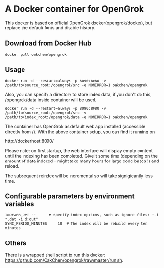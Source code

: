 # A Docker container for OpenGrok

This docker is based on official OpenGrok docker(opengrok/docker), but replace the default fonts and disable history.

## Download from Docker Hub

    docker pull oakchen/opengrok

## Usage

    docker run -d --restart=always -p 8090:8080 -v /path/to/source_root:/opengrok/src -e NOMIRROR=1 oakchen/opengrok

Also, you can specify a directory to store index data, if you don't do this, /opengrok/data inside container will be used.

    docker run -d --restart=always -p 8090:8080 -v /path/to/source_root:/opengrok/src -v /path/to/index_root:/opengrok/data -e NOMIRROR=1 oakchen/opengrok

The container has OpenGrok as default web app installed (accessible directly from /). With the above container setup, you can find it running on

http://dockerhost:8090/

Please note: on first startup, the web interface will display empty content until the indexing has been completed. Give it some time (depending on the amount of data indexed - might take many hours for large code bases !) and reload.

The subsequent reindex will be incremental so will take signigicantly less time.

## Configurable parameters by environment variables

    INDEXER_OPT ""		# Specify index options, such as ignore files: "-i *.dat -i d:out"
    SYNC_PERIOD_MINUTES     10	# The index will be rebuild every ten minutes

## Others

There is a wrapped shell script to run this docker: https://github.com/OakChen/opengrok/raw/master/run.sh.

